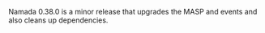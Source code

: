 Namada 0.38.0 is a minor release that upgrades the MASP and events and also cleans up dependencies.
